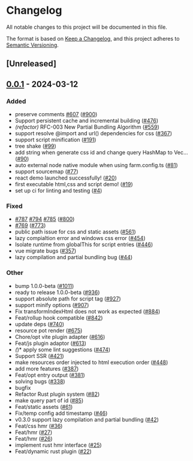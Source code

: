 # Changelog
All notable changes to this project will be documented in this file.

The format is based on [Keep a Changelog](https://keepachangelog.com/en/1.0.0/),
and this project adheres to [Semantic Versioning](https://semver.org/spec/v2.0.0.html).

## [Unreleased]

## [0.0.1](https://github.com/callqh/farm/releases/tag/farmfe_plugin_html-v0.0.1) - 2024-03-12

### Added
- preserve comments [#607](https://github.com/callqh/farm/pull/607) ([#900](https://github.com/callqh/farm/pull/900))
- Support persistent cache and incremental building ([#476](https://github.com/callqh/farm/pull/476))
- *(refactor)* RFC-003 New Partial Bundling Algorithm ([#559](https://github.com/callqh/farm/pull/559))
- support resolve @import and url() dependencies for css ([#367](https://github.com/callqh/farm/pull/367))
- support script minification ([#191](https://github.com/callqh/farm/pull/191))
- tree shake ([#99](https://github.com/callqh/farm/pull/99))
- add string when generate css id and change query HashMap to Vec… ([#90](https://github.com/callqh/farm/pull/90))
- auto external node native module when using farm.config.ts ([#81](https://github.com/callqh/farm/pull/81))
- support sourcemap ([#77](https://github.com/callqh/farm/pull/77))
- react demo launched successfully! ([#20](https://github.com/callqh/farm/pull/20))
- first executable html,css and script demo! ([#19](https://github.com/callqh/farm/pull/19))
- set up ci for linting and testing ([#4](https://github.com/callqh/farm/pull/4))

### Fixed
- [#787](https://github.com/callqh/farm/pull/787) [#794](https://github.com/callqh/farm/pull/794) [#785](https://github.com/callqh/farm/pull/785) ([#800](https://github.com/callqh/farm/pull/800))
- [#769](https://github.com/callqh/farm/pull/769) ([#773](https://github.com/callqh/farm/pull/773))
- public path issue for css and static assets ([#561](https://github.com/callqh/farm/pull/561))
- lazy compialtion error and windows css error ([#454](https://github.com/callqh/farm/pull/454))
- Isolate runtime from globalThis for script entries ([#446](https://github.com/callqh/farm/pull/446))
- vue migrate bugs ([#357](https://github.com/callqh/farm/pull/357))
- lazy compilation and partial bundling bug ([#44](https://github.com/callqh/farm/pull/44))

### Other
- bump 1.0.0-beta ([#1011](https://github.com/callqh/farm/pull/1011))
- ready to release 1.0.0-beta ([#936](https://github.com/callqh/farm/pull/936))
- support absolute path for script tag ([#927](https://github.com/callqh/farm/pull/927))
- support minify options ([#907](https://github.com/callqh/farm/pull/907))
- Fix transformIndexHtml does not work as expected ([#884](https://github.com/callqh/farm/pull/884))
- Feat/rollup hook compatible ([#842](https://github.com/callqh/farm/pull/842))
- update deps ([#740](https://github.com/callqh/farm/pull/740))
- resource pot render ([#675](https://github.com/callqh/farm/pull/675))
- Chore/opt vite plugin adapter ([#616](https://github.com/callqh/farm/pull/616))
- Feat/js plugin adaptor ([#613](https://github.com/callqh/farm/pull/613))
- *(*)* apply some lint suggestions ([#474](https://github.com/callqh/farm/pull/474))
- Support SSR ([#421](https://github.com/callqh/farm/pull/421))
- make resources order injected to html execution order ([#448](https://github.com/callqh/farm/pull/448))
- add more features ([#387](https://github.com/callqh/farm/pull/387))
- Feat/opt entry output ([#381](https://github.com/callqh/farm/pull/381))
- solving bugs ([#338](https://github.com/callqh/farm/pull/338))
- bugfix
- Refactor Rust plugin system ([#82](https://github.com/callqh/farm/pull/82))
- make query part of id ([#85](https://github.com/callqh/farm/pull/85))
- Feat/static assets ([#61](https://github.com/callqh/farm/pull/61))
- Fix/temp config add timestamp ([#46](https://github.com/callqh/farm/pull/46))
- v0.3.0 support lazy compilation and partial bundling ([#42](https://github.com/callqh/farm/pull/42))
- Feat/css hmr ([#36](https://github.com/callqh/farm/pull/36))
- Feat/hmr ([#27](https://github.com/callqh/farm/pull/27))
- Feat/hmr ([#26](https://github.com/callqh/farm/pull/26))
- implement rust hmr interface ([#25](https://github.com/callqh/farm/pull/25))
- Feat/dynamic rust plugin ([#22](https://github.com/callqh/farm/pull/22))
